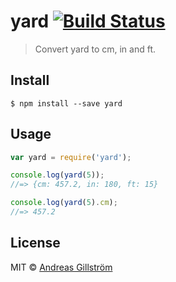 # yard [![Build Status](https://travis-ci.org/gillstrom/yard.svg?branch=master)](https://travis-ci.org/gillstrom/yard)

> Convert yard to cm, in and ft.


## Install

```
$ npm install --save yard
```


## Usage

```js
var yard = require('yard');

console.log(yard(5));
//=> {cm: 457.2, in: 180, ft: 15}

console.log(yard(5).cm);
//=> 457.2
```


## License

MIT © [Andreas Gillström](http://github.com/gillstrom)

